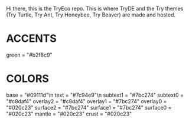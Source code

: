 Hi there, this is the TryEco repo.
This is where TryDE and the Try themes (Try Turtle, Try Ant, Try Honeybee, Try Beaver) are made and hosted.

# ACCENTS
green = "#b2f8c9"

# COLORS
base = "#09111d"\n
text = "#7c94e9"\n
subtext1 = "#7bc274"
subtext0 = "#c8daf4"
overlay2 = "#c8daf4"
overlay1 = "#7bc274"
overlay0 = "#020c23"
surface2 = "#7bc274"
surface1 = "#7bc274"
surface0 = "#020c23"
mantle = "#020c23"
crust = "#020c23"
